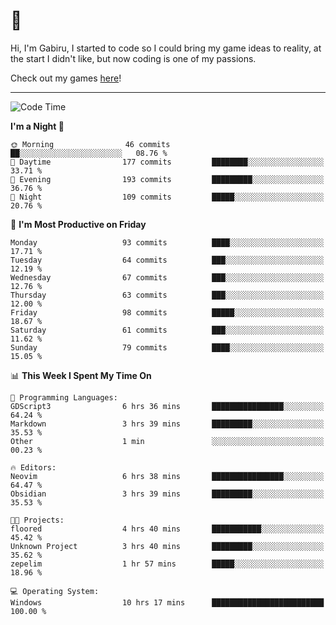# 🐀

Hi, I'm Gabiru, I started to code so I could bring my game ideas to reality, at the start I didn't like, but now coding is one of my passions.

Check out my games [here](https://gabiru.art/projetos/)!

---

<!--START_SECTION:waka-->
![Code Time](http://img.shields.io/badge/Code%20Time-302%20hrs%2031%20mins-blue)

**I'm a Night 🦉** 

```text
🌞 Morning                46 commits          ██░░░░░░░░░░░░░░░░░░░░░░░   08.76 % 
🌆 Daytime                177 commits         ████████░░░░░░░░░░░░░░░░░   33.71 % 
🌃 Evening                193 commits         █████████░░░░░░░░░░░░░░░░   36.76 % 
🌙 Night                  109 commits         █████░░░░░░░░░░░░░░░░░░░░   20.76 % 
```
📅 **I'm Most Productive on Friday** 

```text
Monday                   93 commits          ████░░░░░░░░░░░░░░░░░░░░░   17.71 % 
Tuesday                  64 commits          ███░░░░░░░░░░░░░░░░░░░░░░   12.19 % 
Wednesday                67 commits          ███░░░░░░░░░░░░░░░░░░░░░░   12.76 % 
Thursday                 63 commits          ███░░░░░░░░░░░░░░░░░░░░░░   12.00 % 
Friday                   98 commits          █████░░░░░░░░░░░░░░░░░░░░   18.67 % 
Saturday                 61 commits          ███░░░░░░░░░░░░░░░░░░░░░░   11.62 % 
Sunday                   79 commits          ████░░░░░░░░░░░░░░░░░░░░░   15.05 % 
```


📊 **This Week I Spent My Time On** 

```text
💬 Programming Languages: 
GDScript3                6 hrs 36 mins       ████████████████░░░░░░░░░   64.24 % 
Markdown                 3 hrs 39 mins       █████████░░░░░░░░░░░░░░░░   35.53 % 
Other                    1 min               ░░░░░░░░░░░░░░░░░░░░░░░░░   00.23 % 

🔥 Editors: 
Neovim                   6 hrs 38 mins       ████████████████░░░░░░░░░   64.47 % 
Obsidian                 3 hrs 39 mins       █████████░░░░░░░░░░░░░░░░   35.53 % 

🐱‍💻 Projects: 
floored                  4 hrs 40 mins       ███████████░░░░░░░░░░░░░░   45.42 % 
Unknown Project          3 hrs 40 mins       █████████░░░░░░░░░░░░░░░░   35.62 % 
zepelim                  1 hr 57 mins        █████░░░░░░░░░░░░░░░░░░░░   18.96 % 

💻 Operating System: 
Windows                  10 hrs 17 mins      █████████████████████████   100.00 % 
```


<!--END_SECTION:waka-->
